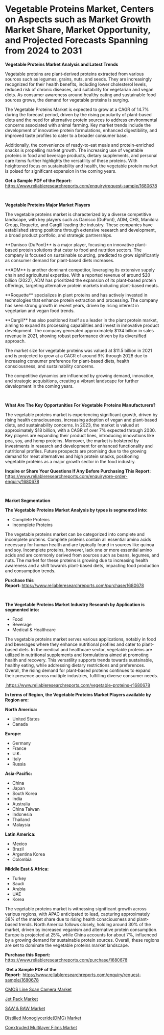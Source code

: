 <p><h1>Vegetable Proteins Market, Centers on Aspects such as Market Growth Market Share, Market Opportunity, and Projected Forecasts Spanning from 2024 to 2031</h1></p><p><strong>Vegetable Proteins Market Analysis and Latest Trends</strong></p>
<p><p>Vegetable proteins are plant-derived proteins extracted from various sources such as legumes, grains, nuts, and seeds. They are increasingly recognized for their health benefits, including lower cholesterol levels, reduced risk of chronic diseases, and suitability for vegetarian and vegan diets. As consumer awareness around healthy eating and sustainable food sources grows, the demand for vegetable proteins is surging.</p><p>The Vegetable Proteins Market is expected to grow at a CAGR of 14.7% during the forecast period, driven by the rising popularity of plant-based diets and the need for alternative protein sources to address environmental concerns associated with animal farming. Key market trends include the development of innovative protein formulations, enhanced digestibility, and improved taste profiles to cater to a broader consumer base. </p><p>Additionally, the convenience of ready-to-eat meals and protein-enriched snacks is propelling market growth. The increasing use of vegetable proteins in food and beverage products, dietary supplements, and personal care items further highlights the versatility of these proteins. With heightened focus on sustainability and health, the vegetable protein market is poised for significant expansion in the coming years.</p></p>
<p><strong>Get a Sample PDF of the Report:&nbsp;</strong> <a href="https://www.reliableresearchreports.com/enquiry/request-sample/1680678?utm_campaign=115&utm_medium=2&utm_source=Github&utm_content=ia&utm_term=04102024&utm_id=vegetable-proteins">https://www.reliableresearchreports.com/enquiry/request-sample/1680678</a></p>
<p>&nbsp;</p>
<p><strong>Vegetable Proteins Major Market Players</strong></p>
<p><p>The vegetable proteins market is characterized by a diverse competitive landscape, with key players such as Danisco (DuPont), ADM, CHS, Manildra Group, Roquette, and Cargill leading the industry. These companies have established strong positions through extensive research and development, a broad product portfolio, and strategic partnerships.</p><p>**Danisco (DuPont)** is a major player, focusing on innovative plant-based protein solutions that cater to food and nutrition sectors. The company is focused on sustainable sourcing, predicted to grow significantly as consumer demand for plant-based diets increases.  </p><p>**ADM** is another dominant competitor, leveraging its extensive supply chain and agricultural expertise. With a reported revenue of around $20 billion (2022), ADM has prioritized the expansion of its plant-based protein offerings, targeting alternative protein markets including plant-based meats.</p><p>**Roquette** specializes in plant proteins and has actively invested in technologies that enhance protein extraction and processing. The company has seen strong growth in recent years, driven by rising interest in vegetarian and vegan food trends. </p><p>**Cargill** has also positioned itself as a leader in the plant protein market, aiming to expand its processing capabilities and invest in innovative product development. The company generated approximately $134 billion in sales revenue in 2021, showing robust performance driven by its diversified approach.</p><p>The market size for vegetable proteins was valued at $11.5 billion in 2021 and is projected to grow at a CAGR of around 9% through 2028 due to increasing consumer preference for plant-based diets, health consciousness, and sustainability concerns. </p><p>The competitive dynamics are influenced by growing demand, innovation, and strategic acquisitions, creating a vibrant landscape for further development in the coming years.</p></p>
<p>&nbsp;</p>
<p><strong>What Are The Key Opportunities For Vegetable Proteins Manufacturers?</strong></p>
<p><p>The vegetable proteins market is experiencing significant growth, driven by rising health consciousness, increasing adoption of vegan and plant-based diets, and sustainability concerns. In 2023, the market is valued at approximately $18 billion, with a CAGR of over 7% expected through 2030. Key players are expanding their product lines, introducing innovations like pea, soy, and hemp proteins. Moreover, the market is bolstered by investments in research and development for enhanced functionality and nutritional profiles. Future prospects are promising due to the growing demand for meat alternatives and high protein snacks, positioning vegetable proteins as a major growth sector in the food industry.</p></p>
<p><strong>Inquire or Share Your Questions If Any Before Purchasing This Report:</strong> <a href="https://www.reliableresearchreports.com/enquiry/pre-order-enquiry/1680678?utm_campaign=115&utm_medium=2&utm_source=Github&utm_content=ia&utm_term=04102024&utm_id=vegetable-proteins">https://www.reliableresearchreports.com/enquiry/pre-order-enquiry/1680678</a></p>
<p>&nbsp;</p>
<p><strong>Market Segmentation</strong></p>
<p><strong>The Vegetable Proteins Market Analysis by types is segmented into:</strong></p>
<p><ul><li>Complete Proteins</li><li>Incomplete Proteins</li></ul></p>
<p><p>The vegetable proteins market can be categorized into complete and incomplete proteins. Complete proteins contain all essential amino acids necessary for human health and are typically found in sources like quinoa and soy. Incomplete proteins, however, lack one or more essential amino acids and are commonly derived from sources such as beans, legumes, and nuts. The market for these proteins is growing due to increasing health awareness and a shift towards plant-based diets, impacting food production and consumption trends.</p></p>
<p><strong>Purchase this Report:&nbsp;</strong><a href="https://www.reliableresearchreports.com/purchase/1680678?utm_campaign=115&utm_medium=2&utm_source=Github&utm_content=ia&utm_term=04102024&utm_id=vegetable-proteins">https://www.reliableresearchreports.com/purchase/1680678</a></p>
<p>&nbsp;</p>
<p><strong>The Vegetable Proteins Market Industry Research by Application is segmented into:</strong></p>
<p><ul><li>Food</li><li>Beverage</li><li>Medical & Healthcare</li></ul></p>
<p><p>The vegetable proteins market serves various applications, notably in food and beverages where they enhance nutritional profiles and cater to plant-based diets. In the medical and healthcare sector, vegetable proteins are utilized in nutritional supplements and formulations aimed at promoting health and recovery. This versatility supports trends towards sustainable, healthy eating, while addressing dietary restrictions and preferences. Overall, the rising demand for plant-based proteins continues to expand their presence across multiple industries, fulfilling diverse consumer needs.</p></p>
<p><a href="https://www.reliableresearchreports.com/vegetable-proteins-r1680678?utm_campaign=115&utm_medium=2&utm_source=Github&utm_content=ia&utm_term=04102024&utm_id=vegetable-proteins">&nbsp;https://www.reliableresearchreports.com/vegetable-proteins-r1680678</a></p>
<p><strong>In terms of Region, the Vegetable Proteins Market Players available by Region are:</strong></p>
<p>
    <p> <strong> North America: </strong>
        <ul>
            <li>United States</li>
            <li>Canada</li>
        </ul>
        </p> 
    <p> <strong> Europe: </strong>
        <ul>
            <li>Germany</li>
            <li>France</li>
            <li>U.K.</li>
            <li>Italy</li>
            <li>Russia</li>
        </ul>
        </p> 
    <p> <strong> Asia-Pacific: </strong>
        <ul>
            <li>China</li>
            <li>Japan</li>
            <li>South Korea</li>
            <li>India</li>
            <li>Australia</li>
            <li>China Taiwan</li>
            <li>Indonesia</li>
            <li>Thailand</li>
            <li>Malaysia</li>
        </ul>
        </p> 
    <p> <strong> Latin America: </strong>
        <ul>
            <li>Mexico</li>
            <li>Brazil</li>
            <li>Argentina Korea</li>
            <li>Colombia</li>
        </ul>
        </p> 
    <p> <strong> Middle East & Africa: </strong>
        <ul>
            <li>Turkey</li>
            <li>Saudi</li>
            <li>Arabia</li>
            <li>UAE</li>
            <li>Korea</li>
        </ul>
    </p>
    </p>
<p><p>The vegetable proteins market is witnessing significant growth across various regions, with APAC anticipated to lead, capturing approximately 38% of the market share due to rising health consciousness and plant-based trends. North America follows closely, holding around 30% of the market, driven by increased veganism and alternative protein consumption. Europe is projected at 25%, while China accounts for about 7%, influenced by a growing demand for sustainable protein sources. Overall, these regions are set to dominate the vegetable proteins market landscape.</p></p>
<p><strong>Purchase this Report: </strong><a href="https://www.reliableresearchreports.com/purchase/1680678?utm_campaign=115&utm_medium=2&utm_source=Github&utm_content=ia&utm_term=04102024&utm_id=vegetable-proteins">https://www.reliableresearchreports.com/purchase/1680678</a></p>
<p>&nbsp;<strong>Get a Sample PDF of the Report:&nbsp;&nbsp;</strong><a href="https://www.reliableresearchreports.com/enquiry/request-sample/1680678?utm_campaign=115&utm_medium=2&utm_source=Github&utm_content=ia&utm_term=04102024&utm_id=vegetable-proteins">https://www.reliableresearchreports.com/enquiry/request-sample/1680678</a></p>
<p><strong></strong></p>
<p><p><a href="https://www.linkedin.com/pulse/cmos-line-scan-camera-market-drivers-challenges-forecast-jukse?utm_campaign=115&utm_medium=2&utm_source=Github&utm_content=ia&utm_term=04102024&utm_id=vegetable-proteins">CMOS Line Scan Camera Market</a></p><p><a href="https://www.linkedin.com/pulse/jet-pack-market-overview-regional-outlook-competitive-strategies-eql5c?utm_campaign=115&utm_medium=2&utm_source=Github&utm_content=ia&utm_term=04102024&utm_id=vegetable-proteins">Jet Pack Market</a></p><p><a href="https://issuu.com/reportprime-2/docs/saw-baw-market-size-2030.pptx_102e154930290a?utm_campaign=115&utm_medium=2&utm_source=Github&utm_content=ia&utm_term=04102024&utm_id=vegetable-proteins">SAW & BAW Market</a></p><p><a href="https://github.com/CordonaCindy/Market-Research-Report-List-1/blob/main/distilled-monoglyceridedmg-market.md?utm_campaign=115&utm_medium=2&utm_source=Github&utm_content=ia&utm_term=04102024&utm_id=vegetable-proteins">Distilled Monoglyceride(DMG) Market</a></p><p><a href="https://github.com/BesaLoshi2000/Market-Research-Report-List-1/blob/main/coextruded-multilayer-films-market.md?utm_campaign=115&utm_medium=2&utm_source=Github&utm_content=ia&utm_term=04102024&utm_id=vegetable-proteins">Coextruded Multilayer Films Market</a></p></p>